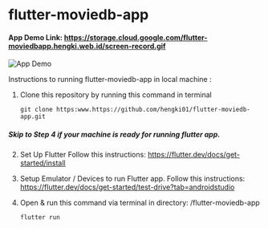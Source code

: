 # flutter-moviedb-app

#### App Demo Link: https://storage.cloud.google.com/flutter-moviedbapp.hengki.web.id/screen-record.gif
![App Demo](https://storage.cloud.google.com/flutter-moviedbapp.hengki.web.id/screen-record.gif)

Instructions to running flutter-moviedb-app in local machine :

1. Clone this repository by running this command in terminal
   ```
   git clone https:www.https://github.com/hengki01/flutter-moviedb-app.git
   ```

##### Skip to Step 4 if your machine is ready for running flutter app.

2. Set Up Flutter
Follow this instructions: https://flutter.dev/docs/get-started/install

3. Setup Emulator / Devices to run Flutter app.
Follow this instructions: https://flutter.dev/docs/get-started/test-drive?tab=androidstudio

4. Open & run this command via terminal in directory: /flutter-moviedb-app
   ```
   flutter run
   ```
   
   
